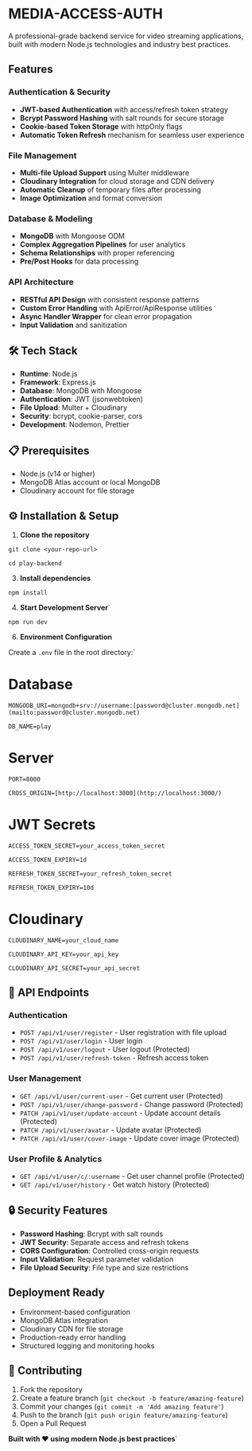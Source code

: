# MEDIA-ACCESS-AUTH
A professional-grade backend service for video streaming applications, built with modern Node.js technologies and industry best practices.

## Features

### Authentication & Security
- **JWT-based Authentication** with access/refresh token strategy
- **Bcrypt Password Hashing** with salt rounds for secure storage
- **Cookie-based Token Storage** with httpOnly flags
- **Automatic Token Refresh** mechanism for seamless user experience

### File Management
- **Multi-file Upload Support** using Multer middleware
- **Cloudinary Integration** for cloud storage and CDN delivery
- **Automatic Cleanup** of temporary files after processing
- **Image Optimization** and format conversion

### Database & Modeling
- **MongoDB** with Mongoose ODM
- **Complex Aggregation Pipelines** for user analytics
- **Schema Relationships** with proper referencing
- **Pre/Post Hooks** for data processing

### API Architecture
- **RESTful API Design** with consistent response patterns
- **Custom Error Handling** with ApiError/ApiResponse utilities
- **Async Handler Wrapper** for clean error propagation
- **Input Validation** and sanitization

## 🛠️ Tech Stack

- **Runtime**: Node.js
- **Framework**: Express.js
- **Database**: MongoDB with Mongoose
- **Authentication**: JWT (jsonwebtoken)
- **File Upload**: Multer + Cloudinary
- **Security**: bcrypt, cookie-parser, cors
- **Development**: Nodemon, Prettier

## 📋 Prerequisites

- Node.js (v14 or higher)
- MongoDB Atlas account or local MongoDB
- Cloudinary account for file storage

## ⚙️ Installation & Setup

1. **Clone the repository**
   
`
git clone <your-repo-url>
`

`
cd play-backend
`

3. **Install dependencies**
   
`
npm install
`

4. **Start Development Server**`

`
npm run dev
`

6. **Environment Configuration**
   
Create a `.env` file in the root directory:`

# Database

`
MONGODB_URI=mongodb+srv://username:[password@cluster.mongodb.net](mailto:password@cluster.mongodb.net)
`

`
DB_NAME=play
`

# Server

`
PORT=8000
`

`
CROSS_ORIGIN=[http://localhost:3000](http://localhost:3000/)
`

# JWT Secrets
```
ACCESS_TOKEN_SECRET=your_access_token_secret

ACCESS_TOKEN_EXPIRY=1d

REFRESH_TOKEN_SECRET=your_refresh_token_secret

REFRESH_TOKEN_EXPIRY=10d
```

# Cloudinary

```
CLOUDINARY_NAME=your_cloud_name

CLOUDINARY_API_KEY=your_api_key

CLOUDINARY_API_SECRET=your_api_secret
```

## 🔌 API Endpoints

### Authentication
- `POST /api/v1/user/register` - User registration with file upload
- `POST /api/v1/user/login` - User login
- `POST /api/v1/user/logout` - User logout (Protected)
- `POST /api/v1/user/refresh-token` - Refresh access token

### User Management
- `GET /api/v1/user/current-user` - Get current user (Protected)
- `POST /api/v1/user/change-password` - Change password (Protected)
- `PATCH /api/v1/user/update-account` - Update account details (Protected)
- `PATCH /api/v1/user/avatar` - Update avatar (Protected)
- `PATCH /api/v1/user/cover-image` - Update cover image (Protected)

### User Profile & Analytics
- `GET /api/v1/user/c/:username` - Get user channel profile (Protected)
- `GET /api/v1/user/history` - Get watch history (Protected)

## 🔒 Security Features

- **Password Hashing**: Bcrypt with salt rounds
- **JWT Security**: Separate access and refresh tokens
- **CORS Configuration**: Controlled cross-origin requests
- **Input Validation**: Request parameter validation
- **File Upload Security**: File type and size restrictions

## Deployment Ready

- Environment-based configuration
- MongoDB Atlas integration
- Cloudinary CDN for file storage
- Production-ready error handling
- Structured logging and monitoring hooks

## 🤝 Contributing

1. Fork the repository
2. Create a feature branch (`git checkout -b feature/amazing-feature`)
3. Commit your changes (`git commit -m 'Add amazing feature'`)
4. Push to the branch (`git push origin feature/amazing-feature`)
5. Open a Pull Request


**Built with ❤️ using modern Node.js best practices**`

